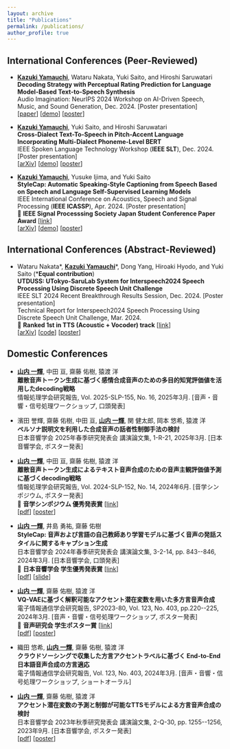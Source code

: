 ```yaml
---
layout: archive
title: "Publications"
permalink: /publications/
author_profile: true
---
```


<!-- {% if site.author.googlescholar %}
  <div class="wordwrap">You can also find my articles on <a href="{{site.author.googlescholar}}">my Google Scholar profile</a>.</div>
{% endif %} -->

<!-- {% include base_path %}

{% for post in site.publications reversed %}
  {% include archive-single.html %}
{% endfor %} -->

## International Conferences (Peer-Reviewed)

-  **<u>Kazuki Yamauchi</u>**, Wataru Nakata, Yuki Saito, and Hiroshi Saruwatari<br>
**Decoding Strategy with Perceptual Rating Prediction for Language Model-Based Text-to-Speech Synthesis**<br>
Audio Imagination: NeurIPS 2024 Workshop on AI-Driven Speech, Music, and Sound Generation, Dec. 2024. \[Poster presentation\]<br>
\[[paper](https://openreview.net/pdf?id=7gki9ehY8t)\] \[[demo](https://kyamauchi1023.github.io/BOK-PRP/)\] \[[poster](/files/yamauchi24neurips_poster.pdf)\]


-  **<u>Kazuki Yamauchi</u>**, Yuki Saito, and Hiroshi Saruwatari<br>
**Cross-Dialect Text-To-Speech in Pitch-Accent Language Incorporating Multi-Dialect Phoneme-Level BERT**<br>
IEEE Spoken Language Technology Workshop (**IEEE SLT**), Dec. 2024. \[Poster presentation\]<br>
\[[arXiv](https://arxiv.org/abs/2409.07265)\] \[[demo](https://kyamauchi1023.github.io/yamauchi24slt/)\] \[[poster](/files/yamauchi24slt_poster.pdf)\]


-  **<u>Kazuki Yamauchi</u>**, Yusuke Ijima, and Yuki Saito<br>
**StyleCap: Automatic Speaking-Style Captioning from Speech Based on Speech and Language Self-Supervised Learning Models**<br>
IEEE International Conference on Acoustics, Speech and Signal Processing (**IEEE ICASSP**), Apr. 2024. \[Poster presentation\]<br>
🎉 **IEEE Signal Processsing Society Japan Student Conference Paper Award** \[[link](https://www.ieee-jp.org/section/tokyo/chapter/SP-01/sp.htm)\]<br>
\[[arXiv](https://arxiv.org/abs/2311.16509)\] \[[demo](https://ntt-hilab-gensp.github.io/icassp2024stylecap/)\] \[[poster](/files/yamauchi24icassp_poster.pdf)\]



## International Conferences (Abstract-Reviewed)

- Wataru Nakata\*, **<u>Kazuki Yamauchi</u>**\*, Dong Yang, Hiroaki Hyodo, and Yuki Saito (\***Equal contribution**)<br>
**UTDUSS: UTokyo-SaruLab System for Interspeech2024 Speech Processing Using Discrete Speech Unit Challenge**<br>
IEEE SLT 2024 Recent Breakthrough Results Session, Dec. 2024. \[Poster presentation\]<br>
Technical Report for Interspeech2024 Speech Processing Using Discrete Speech Unit Challenge, Mar. 2024.<br>
🎉 **Ranked 1st in TTS (Acoustic + Vocoder) track** \[[link](https://huggingface.co/spaces/discrete-speech/interspeech2024_discrete_speech_tts_full)\]<br>
\[[arXiv](https://arxiv.org/abs/2403.13720)\] \[[code](https://huggingface.co/sarulab-speech/UTDUSS-Vocoder)\] \[[poster](/files/utduss24slt_poster.pdf)\]



## Domestic Conferences

- **<u>山内 一輝</u>**, 中田 亘, 齋藤 佑樹, 猿渡 洋<br>
**離散音声トークン生成に基づく感情合成音声のための多目的知覚評価値を活用したdecoding戦略**<br>
情報処理学会研究報告, Vol. 2025-SLP-155, No. 16, 2025年3月. \[音声・音響・信号処理ワークショップ, 口頭発表\]


- 濱田 誉輝, 齋藤 佑樹, 中田 亘, **<u>山内 一輝</u>**, 関 健太郎, 岡本 悠希, 猿渡 洋<br>
**ペルソナ説明文を利用した合成音声の話者性制御手法の検討**<br>
日本音響学会 2025年春季研究発表会 講演論文集, 1-R-21, 2025年3月. \[日本音響学会, ポスター発表\]


- **<u>山内 一輝</u>**, 中田 亘, 齋藤 佑樹, 猿渡 洋<br>
**離散音声トークン生成によるテキスト音声合成のための音声主観評価値予測に基づくdecoding戦略**<br>
情報処理学会研究報告, Vol. 2024-SLP-152, No. 14, 2024年6月. \[音学シンポジウム, ポスター発表\]<br>
🎉 **音学シンポジウム 優秀発表賞** \[[link](https://www.ipsj.or.jp/award/musslp-award1.html)\]<br>
\[[pdf](/files/yamauchi24otogaku_paper.pdf)\] \[[poster](/files/yamauchi24otogaku_poster.pdf)\]


- **<u>山内 一輝</u>**, 井島 勇祐, 齋藤 佑樹<br>
**StyleCap: 音声および言語の自己教師あり学習モデルに基づく音声の発話スタイルに関するキャプション生成**<br>
日本音響学会 2024年春季研究発表会 講演論文集, 3-2-14, pp. 843--846, 2024年3月. \[日本音響学会, 口頭発表\]<br>
🎉 **日本音響学会 学生優秀発表賞** \[[link](https://acoustics.jp/awards/student/)\]<br>
\[[pdf](/files/yamauchi24asjs_paper.pdf)\] \[[slide](/files/yamauchi24asjs_slide.pdf)\]


- **<u>山内 一輝</u>**, 齋藤 佑樹, 猿渡 洋<br>
**VQ-VAEに基づく解釈可能なアクセント潜在変数を用いた多方言音声合成**<br>
電子情報通信学会研究報告, SP2023-80, Vol. 123, No. 403, pp.220--225, 2024年3月. \[音声・音響・信号処理ワークショップ, ポスター発表\]<br>
🎉 **音声研究会 学生ポスター賞** \[[link](https://www.ieice.org/iss/sp/jpn/special/sp-poster-prize.html)\]<br>
\[[pdf](/files/yamauchi24sp03_paper.pdf)\] \[[poster](/files/yamauchi24sp03_poster.pdf)\]


- 織田 悠希, **<u>山内 一輝</u>**, 齋藤 佑樹, 猿渡 洋<br>
**クラウドソーシングで収集した方言アクセントラベルに基づく End-to-End 日本語音声合成の方言適応**<br>
電子情報通信学会研究報告, Vol. 123, No. 403, 2024年3月. \[音声・音響・信号処理ワークショップ, ショートオーラル\]


- **<u>山内 一輝</u>**, 齋藤 佑樹, 猿渡 洋<br>
**アクセント潜在変数の予測と制御が可能なTTSモデルによる方言音声合成の検討**<br>
日本音響学会 2023年秋季研究発表会 講演論文集, 2-Q-30, pp. 1255--1256, 2023年9月. \[日本音響学会, ポスター発表\]<br>
\[[pdf](/files/yamauchi23asja_paper.pdf)\] \[[poster](/files/yamauchi23asja_poster.pdf)\]


